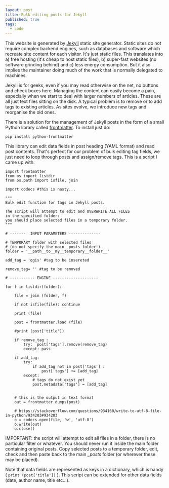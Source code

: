 ```yaml
---
layout: post
title: Bulk editing posts for Jekyll
published: true
tags:
  - code
---
```


This website is generated by [Jekyll](https://jekyllrb.com/) static site generator. Static sites do not require complex backend engines, such as databases and software which recreate site content for each visitor. It's just static files. This translates into a) free hosting (it's cheap to host static files), b) super-fast websites (no software grinding behind) and c) less energy consumption. But it also implies the maintainer doing much of the work that is normally delegated to machines.

Jekyll is for geeks, even if you may read otherwise on the net, no buttons and check boxes here. Managing the content can easily become a pain, especially when we start to deal with larger numbers of articles. These are all just text files sitting on the disk. A typical problem is to remove or to add tags to existing articles. As sites evolve, we introduce new tags and reorganise the old ones. 

There is a solution for the management of Jekyll posts in the form of a small Python library called [frontmatter](https://python-frontmatter.readthedocs.io/en/latest/). To install just do:

```
pip install python-frontmatter
```          

This library can edit data fields in post heading (YAML format) and read post contents. That's perfect for our problem of bulk editing tag fields, we just need to loop through posts and assign/remove tags. This is a script I came up with: 


```
import frontmatter
from os import listdir
from os.path import isfile, join

import codecs #this is nasty...

"""
Bulk edit function for tags in Jekyll posts. 

The script will attempt to edit and OVERWRITE ALL FILES 
in the specified folder: 
you should place selected files in a temporary folder. 
"""

# -------  INPUT PARAMETERS --------------

# TEMPORARY folder with selected files 
# (do not specify the main _posts folder!)
folder = '__path__to__my__temporary__folder__'

add_tag = 'qgis' #tag to be insereted

remove_tag= '' #tag to be removed

# ----------- ENGINE --------------------

for f in listdir(folder):

    file = join (folder, f)

    if not isfile(file): continue

    print (file)

    post = frontmatter.load (file)

    #print (post['title'])
	
	if remove_tag :
        try:  post['tags'].remove(remove_tag)
        except: pass

    if add_tag:
        try:
            if add_tag not in post['tags'] :
                post['tags'] += [add_tag]
        except:
            # tags do not exist yet
            post.metadata['tags'] = [add_tag]

  
	# this is the output in text format
    out = frontmatter.dumps(post)

    # https://stackoverflow.com/questions/934160/write-to-utf-8-file-in-python/934203#934203
    o = codecs.open(file, 'w', 'utf-8')
    o.write(out)
    o.close()
```
IMPORTANT: the script will attempt to edit all files in a folder, there is no particular filter or whatever. You should never run it inside the main folder containing original posts. Copy selected posts to a temporary folder, edit, check and then paste back to the main *_posts* folder (or wherever these may be placed).  

Note that data fields are represented as keys in a dictionary, which is handy ( `print (post['title'])` ). This script can be extended for other data fields (date, author name, title etc...).

